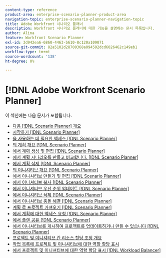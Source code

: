 ```yaml
---
content-type: reference
product-area: enterprise-scenario-planner-product-area
navigation-topic: enterprise-scenario-planner-navigation-topic
title: Adobe Workfront 시나리오 플래너
description: Workfront 시나리오 플래너에 대한 기능을 설명하는 문서 목록입니다.
author: Alina
feature: Workfront Scenario Planner
exl-id: 3d942ea6-6860-4463-b610-8c120a109071
source-git-commit: 82a5102d28700368a094502dcd6026462c149eb1
workflow-type: tm+mt
source-wordcount: '138'
ht-degree: 0%

---
```


# [!DNL Adobe Workfront Scenario Planner]

이 섹션에는 다음 문서가 포함됩니다.

* [다음 [!DNL Scenario Planner] 개요](../scenario-planner/scenario-planner-overview.md)
* [시작하기 [!DNL Scenario Planner]](../scenario-planner/get-started-with-scenario-planning.md)
* [을 사용하는 데 필요한 액세스 [!DNL Scenario Planner]](../scenario-planner/access-needed-to-use-sp.md)
* [의 계획 개요 [!DNL Scenario Planner]](../scenario-planner/plans-overview.md)
* [에서 계획 생성 및 편집 [!DNL Scenario Planner]](../scenario-planner/create-and-edit-plans.md)
* [에서 계획 시나리오를 만들고 비교합니다. [!DNL Scenario Planner]](../scenario-planner/create-and-compare-scenarios-for-a-plan.md)
* [에서 계획 삭제 [!DNL Scenario Planner]](../scenario-planner/delete-plans.md)
* [의 이니셔티브 개요 [!DNL Scenario Planner]](../scenario-planner/initiatives-overview.md)
* [에서 이니셔티브 만들기 및 편집 [!DNL Scenario Planner]](../scenario-planner/create-and-edit-initiatives.md)
* [에서 이니셔티브 복사 [!DNL Scenario Planner]](../scenario-planner/copy-initiatives.md)
* [에서 이니셔티브 우선 순위 업데이트 [!DNL Scenario Planner]](../scenario-planner/prioritize-initiatives.md)
* [에서 이니셔티브 삭제 [!DNL Scenario Planner]](../scenario-planner/delete-initiatives.md)
* [에서 이니셔티브 충돌 해결 [!DNL Scenario Planner]](../scenario-planner/resolve-conflicts-in-sp.md)
* [계획 로 프로젝트 가져오기 [!DNL Scenario Planner]](../scenario-planner/import-projects-to-plans.md)
* [에서 계획에 대한 액세스 요청 [!DNL Scenario Planner]](../scenario-planner/request-access-to-plan.md)
* [에서 플랜 공유 [!DNL Scenario Planner]](../scenario-planner/share-a-plan.md)
* [에서 이니셔티브를 게시하여 프로젝트를 업데이트하거나 만들 수 있습니다 [!DNL Scenario Planner]](../scenario-planner/publish-scenarios-update-projects.md)
* [프로젝트 및 이니셔티브 간 리소스 할당 조정 개요](../scenario-planner/overview-reconcile-allocations-between-projects-initiatives.md)
* [작업 목록에 프로젝트 및 이니셔티브에 대한 역할 할당 표시](../scenario-planner/show-role-allocation-task-list-nwe.md)
* [에서 프로젝트 및 이니셔티브에 대한 역할 할당 표시 [!DNL Workload Balancer]](../scenario-planner/show-role-allocation-workload-balancer.md)

 
